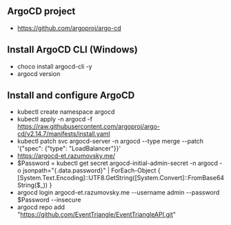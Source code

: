 ﻿## ArgoCD project

- https://github.com/argoproj/argo-cd

## Install ArgoCD CLI (Windows)

- choco install argocd-cli -y
- argocd version

## Install and configure ArgoCD

- kubectl create namespace argocd
- kubectl apply -n argocd -f https://raw.githubusercontent.com/argoproj/argo-cd/v2.14.7/manifests/install.yaml
- kubectl patch svc argocd-server -n argocd --type merge --patch '{"spec": {"type": "LoadBalancer"}}'
- https://argocd-et.razumovsky.me/
- $Password = kubectl get secret argocd-initial-admin-secret -n argocd -o jsonpath="{.data.password}" | ForEach-Object { [System.Text.Encoding]::UTF8.GetString([System.Convert]::FromBase64String($_)) }
- argocd login argocd-et.razumovsky.me  --username admin --password $Password --insecure
- argocd repo add "https://github.com/EventTriangle/EventTriangleAPI.git"

